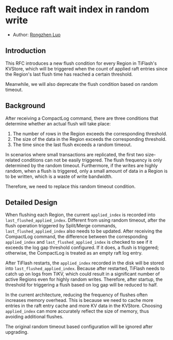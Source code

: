 # Reduce raft wait index in random write

- Author: [Rongzhen Luo](https://github.com/CalvinNeo)

## Introduction

This RFC introduces a new flush condition for every Region in TiFlash's KVStore, which will be triggered when the count of applied raft entries since the Region's last flush time has reached a certain threshold.

Meanwhile, we will also deprecate the flush condition based on random timeout.

## Background

After receiving a CompactLog command, there are three conditions that determine whether an actual flush will take place: 

1. The number of rows in the Region exceeds the corresponding threshold.
2. The size of the data in the Region exceeds the corresponding threshold.
3. The time since the last flush exceeds a random timeout.

In scenarios where small transactions are replicated, the first two size-related conditions can not be easily triggered. The flush frequency is only determined by the random timeout. Furthermore, if the writes are highly random, when a flush is triggered, only a small amount of data in a Region is to be written, which is a waste of write bandwidth.

Therefore, we need to replace this random timeout condition.

## Detailed Design

When flushing each Region, the current `applied_index` is recorded into `last_flushed_applied_index`. Different from using random timeout, after the flush operation triggered by Split/Merge commands, `last_flushed_applied_index` also needs to be updated. After receiving the CompactLog command, the difference between the corresponding `applied_index` and `last_flushed_applied_index` is checked to see if it exceeds the log gap threshold configured. If it does, a flush is triggered; otherwise, the CompactLog is treated as an empty raft log entry.

After TiFlash restarts, the `applied_index` recorded in the disk will be stored into `last_flushed_applied_index`. Because after restarted, TiFlash needs to catch up on logs from TiKV, which could result in a significant number of active Regions even for highly random writes. Therefore, after startup, the threshold for triggering a flush based on log gap will be reduced to half.

In the current architecture, reducing the frequency of flushes often increases memory overhead. This is because we need to cache more entries in the raft entry cache and more KV data in the KVStore. Choosing `applied_index` can more accurately reflect the size of memory, thus avoiding additional flushes.

The original random timeout based configuration will be ignored after upgrading.